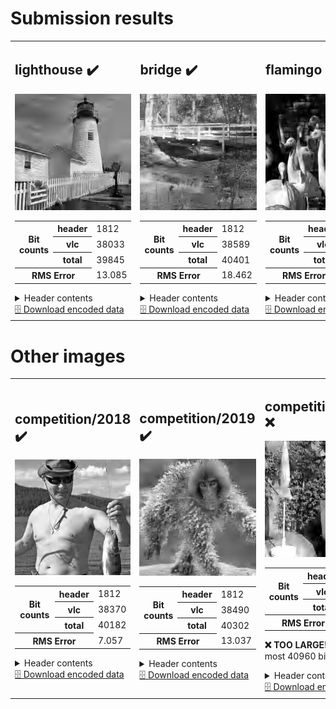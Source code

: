 <h1>Submission results</h1>

<table>
<tr>
<td>
<h2>lighthouse ✔️</h2>
<img src="./lighthouse.svg?raw=true" alt="lighthouse (output)">
<table>
<tr><th rowspan='3' scope='row'>Bit counts</th><th scope='row'>header</th><td>1812</td></tr>
<tr><th scope='row'>vlc</th><td>38033</td></tr>
<tr><th scope='row'>total</th><td>39845</td></tr>
<tr><th colspan='2' scope='row'>RMS Error</th><td>13.085</td></tr>
</table>
<details><summary>Header contents</summary><pre>
(HuffmanTable(bits=array([ 0,  1,  2,  2,  3,  8, 10, 12,  6, 10,  9, 11,  0,  0, 87,  1]), huffval=array([240,   1,   2,   3,  17,  18,  33,  49,  34,  50,  65,  81,  97,
       113, 129, 145,   4,  19,  66,  82, 161, 177, 193, 209, 225, 241,
         5,  35,  51,  98, 114, 130, 146, 162, 178, 194, 210, 242,  20,
        21,  67,  83, 115, 226,   6,  36,  52,  68,  84,  99, 131, 147,
       179, 227,   0,   7,  22,  37,  53, 100, 101, 132, 211,  23,  69,
        85, 116, 117, 148, 165, 180, 195, 228, 243,   8,   9,  10,  24,
        25,  26,  38,  39,  40,  41,  42,  54,  55,  56,  57,  58,  70,
        71,  72,  73,  74,  86,  87,  88,  89,  90, 102, 103, 104, 105,
       106, 118, 119, 120, 121, 122, 133, 134, 135, 136, 137, 138, 149,
       150, 151, 152, 153, 154, 163, 164, 166, 167, 168, 169, 170, 181,
       182, 183, 184, 185, 186, 196, 197, 198, 199, 200, 201, 202, 212,
       213, 214, 215, 216, 217, 218, 229, 230, 231, 232, 233, 234, 244,
       245, 246, 247, 248, 249, 250])), array([[ 1.53930363,  1.22685484,  1.04903934,  1.37277627,  1.01762286,
         0.82694662,  1.71261131,  1.        ],
       [ 1.9084374 ,  1.45420621,  1.14477242,  1.00282399,  0.89382292,
         0.81979399,  1.85435973, 15.77634633],
       [ 6.50698867,  4.36510084,  2.89880298,  2.36430203,  1.98297334,
         1.17077523,  1.59114634, 15.77634633]]), 7.065678671582667)
</pre></details>
<a href="./lighthouse.pkl?raw=true" download>🗄️ Download encoded data</a>
</td>
<td>
<h2>bridge ✔️</h2>
<img src="./bridge.svg?raw=true" alt="bridge (output)">
<table>
<tr><th rowspan='3' scope='row'>Bit counts</th><th scope='row'>header</th><td>1812</td></tr>
<tr><th scope='row'>vlc</th><td>38589</td></tr>
<tr><th scope='row'>total</th><td>40401</td></tr>
<tr><th colspan='2' scope='row'>RMS Error</th><td>18.462</td></tr>
</table>
<details><summary>Header contents</summary><pre>
(HuffmanTable(bits=array([ 0,  1,  1,  3,  6,  9,  7,  5, 10,  5, 11, 10,  0,  1, 93,  0]), huffval=array([240,   1,   2,  17,  33,   3,  18,  49,  65,  81,  97,  34,  50,
       113, 129, 145, 161, 177, 193, 209,   4,  19,  66,  82,  98, 225,
       241,   5,  35, 114, 130, 146,  20,  51,  67,  83,  99, 162, 178,
       194, 210, 242,   6, 115, 131, 179, 226,   0,   7,   8,  21,  22,
        36,  37,  52, 147, 163, 211,  38,  53,  68, 100, 117, 148, 164,
       195, 227, 243,   9,  10,  23,  24,  25,  26,  39,  40,  41,  42,
        54,  55,  56,  57,  58,  69,  70,  71,  72,  73,  74,  84,  85,
        86,  87,  88,  89,  90, 101, 102, 103, 104, 105, 106, 116, 118,
       119, 120, 121, 122, 132, 133, 134, 135, 136, 137, 138, 149, 150,
       151, 152, 153, 154, 165, 166, 167, 168, 169, 170, 180, 181, 182,
       183, 184, 185, 186, 196, 197, 198, 199, 200, 201, 202, 212, 213,
       214, 215, 216, 217, 218, 228, 229, 230, 231, 232, 233, 234, 244,
       245, 246, 247, 248, 249, 250])), array([[ 4.42342817,  3.06815489,  2.59152542,  2.50211909,  2.08806025,
         2.2806952 ,  1.66160818,  1.        ],
       [ 3.74619658,  2.4411462 ,  2.03419102,  1.78066567,  1.33689499,
         1.29804957,  2.45737822, 30.13122186],
       [ 9.52024873,  5.37370288,  3.99486675,  3.60783316,  3.36581151,
         2.84383558,  3.77002009, 30.13122186]]), 3.660106829978684)
</pre></details>
<a href="./bridge.pkl?raw=true" download>🗄️ Download encoded data</a>
</td>
<td>
<h2>flamingo ✔️</h2>
<img src="./flamingo.svg?raw=true" alt="flamingo (output)">
<table>
<tr><th rowspan='3' scope='row'>Bit counts</th><th scope='row'>header</th><td>1812</td></tr>
<tr><th scope='row'>vlc</th><td>38284</td></tr>
<tr><th scope='row'>total</th><td>40096</td></tr>
<tr><th colspan='2' scope='row'>RMS Error</th><td>15.718</td></tr>
</table>
<details><summary>Header contents</summary><pre>
(HuffmanTable(bits=array([ 0,  1,  1,  3,  5,  6, 13, 14,  8,  6,  9, 11,  0,  2, 83,  0]), huffval=array([240,   1,   2,   3,  17,   4,  18,  33,  49,  65,  19,  34,  81,
        97, 113, 145,   5,  50,  66,  82,  98, 114, 129, 161, 177, 193,
       209, 225, 241,   6,  20,  35,  51,  67,  83, 130, 146, 162, 178,
       194, 210, 226, 242,   7,  21,  36,  52,  99, 115, 131, 147,   0,
        22, 163, 179, 195, 211,  37,  53,  68,  84, 100, 102, 116, 227,
       243,   8,  23,  24,  38,  54,  85, 133, 148, 149, 196, 228,   9,
        10,  25,  26,  39,  40,  41,  42,  55,  56,  57,  58,  69,  70,
        71,  72,  73,  74,  86,  87,  88,  89,  90, 101, 103, 104, 105,
       106, 117, 118, 119, 120, 121, 122, 132, 134, 135, 136, 137, 138,
       150, 151, 152, 153, 154, 164, 165, 166, 167, 168, 169, 170, 180,
       181, 182, 183, 184, 185, 186, 197, 198, 199, 200, 201, 202, 212,
       213, 214, 215, 216, 217, 218, 229, 230, 231, 232, 233, 234, 244,
       245, 246, 247, 248, 249, 250])), array([[ 5.50060651,  3.34619114,  2.25120123,  1.50362564,  1.62857503,
         2.01730578,  6.45275386,  1.        ],
       [ 7.36930462,  4.65525599,  3.12202756,  2.36208689,  2.02227067,
         1.23535102,  2.19737365, 47.70341642],
       [15.03154011,  9.08729357,  5.49399604,  3.65483703,  2.57938079,
         1.76749849,  4.7705278 , 47.70341642]]), 2.84090349477351)
</pre></details>
<a href="./flamingo.pkl?raw=true" download>🗄️ Download encoded data</a>
</td>
</tr>
</table>
<h1>Other images</h1>

<table>
<tr>
<td>
<h2>competition/2018 ✔️</h2>
<img src="./competition/2018.svg?raw=true" alt="competition/2018 (output)">
<table>
<tr><th rowspan='3' scope='row'>Bit counts</th><th scope='row'>header</th><td>1812</td></tr>
<tr><th scope='row'>vlc</th><td>38370</td></tr>
<tr><th scope='row'>total</th><td>40182</td></tr>
<tr><th colspan='2' scope='row'>RMS Error</th><td>7.057</td></tr>
</table>
<details><summary>Header contents</summary><pre>
(HuffmanTable(bits=array([ 0,  2,  0,  2,  3,  9, 10,  7,  9,  9,  6, 12,  0,  2, 91,  0]), huffval=array([  1, 240,   2,  17,   3,  33,  49,   4,  18,  34,  65,  81,  97,
       113, 129, 209,   5,  19,  50,  66, 145, 161, 177, 193, 225, 241,
        20,  35,  82,  98, 114, 130, 146,   6,  21,  36,  51, 162, 178,
       194, 210, 242,   7,  52,  67,  68,  83,  99, 115, 163, 226,   0,
         8,  84, 131, 147, 179,   9,  22,  23,  53,  69, 116, 132, 148,
       195, 211, 227, 243,  10,  24,  25,  26,  37,  38,  39,  40,  41,
        42,  54,  55,  56,  57,  58,  70,  71,  72,  73,  74,  85,  86,
        87,  88,  89,  90, 100, 101, 102, 103, 104, 105, 106, 117, 118,
       119, 120, 121, 122, 133, 134, 135, 136, 137, 138, 149, 150, 151,
       152, 153, 154, 164, 165, 166, 167, 168, 169, 170, 180, 181, 182,
       183, 184, 185, 186, 196, 197, 198, 199, 200, 201, 202, 212, 213,
       214, 215, 216, 217, 218, 228, 229, 230, 231, 232, 233, 234, 244,
       245, 246, 247, 248, 249, 250])), array([[ 8.00303561,  4.20578603,  3.07107244,  2.16264843,  1.80493724,
         1.69659072,  1.23641177,  1.        ],
       [ 9.36592993,  4.92533867,  2.99590504,  2.26928726,  1.94954266,
         1.30467442,  1.89688458, 41.23298944],
       [28.6280371 ,  8.58602928,  5.65850625,  4.28949941,  2.99503394,
         2.38542776,  3.12246526, 41.23298944]]), 1.2413071291462952)
</pre></details>
<a href="./competition/2018.pkl?raw=true" download>🗄️ Download encoded data</a>
</td>
<td>
<h2>competition/2019 ✔️</h2>
<img src="./competition/2019.svg?raw=true" alt="competition/2019 (output)">
<table>
<tr><th rowspan='3' scope='row'>Bit counts</th><th scope='row'>header</th><td>1812</td></tr>
<tr><th scope='row'>vlc</th><td>38490</td></tr>
<tr><th scope='row'>total</th><td>40302</td></tr>
<tr><th colspan='2' scope='row'>RMS Error</th><td>13.037</td></tr>
</table>
<details><summary>Header contents</summary><pre>
(HuffmanTable(bits=array([ 0,  1,  2,  2,  4, 10,  5,  4, 11,  8,  9,  9,  2,  0, 95,  0]), huffval=array([240,   1,  17,   2,  33,  18,  49,  65,  81,   3,  34,  97, 113,
       129, 145, 161, 193, 209, 225,  19,  50,  66, 177, 241,   4,  82,
        98, 130,   5,  20,  35,  51, 114, 146, 162, 178, 194, 210, 226,
         6,  21,  36,  67,  83,  99, 115, 242,   0,   7,  22,  52,  53,
       131, 147, 163, 179,   8,  23,  37,  38,  54,  68,  84, 132, 195,
       211, 227,   9,  10,  24,  25,  26,  39,  40,  41,  42,  55,  56,
        57,  58,  69,  70,  71,  72,  73,  74,  85,  86,  87,  88,  89,
        90, 100, 101, 102, 103, 104, 105, 106, 116, 117, 118, 119, 120,
       121, 122, 133, 134, 135, 136, 137, 138, 148, 149, 150, 151, 152,
       153, 154, 164, 165, 166, 167, 168, 169, 170, 180, 181, 182, 183,
       184, 185, 186, 196, 197, 198, 199, 200, 201, 202, 212, 213, 214,
       215, 216, 217, 218, 228, 229, 230, 231, 232, 233, 234, 243, 244,
       245, 246, 247, 248, 249, 250])), array([[ 2.81806957,  1.91741859,  1.59996692,  1.48980573,  0.95760258,
         1.13987641,  1.153353  ,  1.        ],
       [ 2.60980466,  1.75917799,  1.51523281,  1.5350884 ,  1.08829314,
         1.57798353,  1.05085637, 18.23445529],
       [ 5.56616372,  3.15527822,  2.10896382,  2.37916882,  1.78359012,
         0.9941018 ,  1.70005004, 18.23445529]]), 5.085592133777124)
</pre></details>
<a href="./competition/2019.pkl?raw=true" download>🗄️ Download encoded data</a>
</td>
<td>
<h2>competition/2020 ❌</h2>
<img src="./competition/2020.svg?raw=true" alt="competition/2020 (output)">
<table>
<tr><th rowspan='3' scope='row'>Bit counts</th><th scope='row'>header</th><td>1812</td></tr>
<tr><th scope='row'>vlc</th><td>46442</td></tr>
<tr><th scope='row'>total</th><td>48254</td></tr>
<tr><th colspan='2' scope='row'>RMS Error</th><td>26.970</td></tr>
</table>
<p><b>❌ TOO LARGE!</b> Must be at most 40960 bits</p>
<details><summary>Header contents</summary><pre>
(HuffmanTable(bits=array([ 0,  1,  1,  3,  6,  7, 10,  8,  7,  8,  9,  7,  7,  3, 85,  0]), huffval=array([240,   1,   2,  17,  33,   3,  18,  34,  49,  65,  81,  19,  50,
        66,  97, 113, 129, 145,   4,  35,  82,  98, 161, 177, 193, 209,
       225, 241,  20,  51,  67, 114, 130, 146, 162, 178,  52,  83,  99,
       194, 210, 226, 242,   5,  21,  22,  36,  53,  68,  84, 115,   0,
         6,  37, 131, 163, 179, 195, 211, 227,   7,  38, 100, 116, 147,
       148, 243,  39,  54,  55,  69,  70, 133, 196,   8,   9,  10,  23,
        24,  25,  26,  40,  41,  42,  56,  57,  58,  71,  72,  73,  74,
        85,  86,  87,  88,  89,  90, 101, 102, 103, 104, 105, 106, 117,
       118, 119, 120, 121, 122, 132, 134, 135, 136, 137, 138, 149, 150,
       151, 152, 153, 154, 164, 165, 166, 167, 168, 169, 170, 180, 181,
       182, 183, 184, 185, 186, 197, 198, 199, 200, 201, 202, 212, 213,
       214, 215, 216, 217, 218, 228, 229, 230, 231, 232, 233, 234, 244,
       245, 246, 247, 248, 249, 250])), array([[ 2.17943367,  1.38003256,  1.25628399,  1.25421977,  1.03569073,
         1.0600476 ,  6.67019128,  1.        ],
       [ 2.43019647,  1.59049734,  1.3833508 ,  1.35777976,  1.2348195 ,
         1.00551364,  2.47087224, 25.97736399],
       [ 5.37170167,  2.35935668,  1.66746917,  1.97273824,  2.42765143,
         1.57402109,  5.68786163, 25.97736399]]), 9.997266466473013)
</pre></details>
<a href="./competition/2020.pkl?raw=true" download>🗄️ Download encoded data</a>
</td>
<td>
<h2>competition/2021 ✔️</h2>
<img src="./competition/2021.svg?raw=true" alt="competition/2021 (output)">
<table>
<tr><th rowspan='3' scope='row'>Bit counts</th><th scope='row'>header</th><td>1812</td></tr>
<tr><th scope='row'>vlc</th><td>38262</td></tr>
<tr><th scope='row'>total</th><td>40074</td></tr>
<tr><th colspan='2' scope='row'>RMS Error</th><td>13.511</td></tr>
</table>
<details><summary>Header contents</summary><pre>
(HuffmanTable(bits=array([ 0,  1,  2,  1,  5,  9, 10,  8,  7,  9,  5, 13,  4,  0, 87,  1]), huffval=array([240,   1,   2,  17,   3,  18,  33,  49,  65,   4,  34,  50,  81,
        97, 113, 129, 145, 177,  19,  35,  66,  82,  98, 161, 193, 209,
       225, 241,   5,  20,  67, 114, 130, 146, 162, 178,  36,  51,  83,
       194, 210, 226, 242,  21,  52,  68,  99, 115, 131, 163, 211, 243,
         0,   6, 100, 116, 147,  22,  24,  37,  38,  53,  54,  69,  84,
       101, 179, 180, 212, 227,  85, 132, 148, 164,   7,   8,   9,  10,
        23,  25,  26,  39,  40,  41,  42,  55,  56,  57,  58,  70,  71,
        72,  73,  74,  86,  87,  88,  89,  90, 102, 103, 104, 105, 106,
       117, 118, 119, 120, 121, 122, 133, 134, 135, 136, 137, 138, 149,
       150, 151, 152, 153, 154, 165, 166, 167, 168, 169, 170, 181, 182,
       183, 184, 185, 186, 195, 196, 197, 198, 199, 200, 201, 202, 213,
       214, 215, 216, 217, 218, 228, 229, 230, 231, 232, 233, 234, 244,
       245, 246, 247, 248, 249, 250])), array([[ 2.42006619,  1.62205718,  1.29600169,  1.05937797,  0.99523225,
         1.79714034,  6.15129283,  1.        ],
       [ 2.80325712,  1.89723996,  1.66752836,  1.48260096,  1.40167122,
         1.49304526,  1.1465674 , 20.74452899],
       [ 8.43123685,  4.82300401,  3.45326331,  2.79111128,  1.94031914,
         2.46557358,  2.149077  , 20.74452899]]), 5.098335494959994)
</pre></details>
<a href="./competition/2021.pkl?raw=true" download>🗄️ Download encoded data</a>
</td>
<td>
<h2>competition/2022 ✔️</h2>
<img src="./competition/2022.svg?raw=true" alt="competition/2022 (output)">
<table>
<tr><th rowspan='3' scope='row'>Bit counts</th><th scope='row'>header</th><td>1812</td></tr>
<tr><th scope='row'>vlc</th><td>38153</td></tr>
<tr><th scope='row'>total</th><td>39965</td></tr>
<tr><th colspan='2' scope='row'>RMS Error</th><td>11.501</td></tr>
</table>
<details><summary>Header contents</summary><pre>
(HuffmanTable(bits=array([ 0,  1,  2,  1,  5,  7, 13,  9,  8,  8, 13, 11,  1,  0, 83,  0]), huffval=array([240,   1,   2,  17,   3,  18,  33,  34,  49,   4,  19,  50,  65,
        81, 129, 177,  66,  82,  97,  98, 113, 114, 130, 145, 161, 193,
       209, 225, 241,   5,  35,  67, 146, 162, 178, 194, 210, 242,   6,
        20,  36,  51,  83, 131, 147, 226,  21,  37,  52,  53,  99, 115,
       163, 195,   0,   7,   8,  22,  38,  84, 100, 116, 132, 179, 211,
       212, 227,  24,  68,  69,  85, 148, 164, 165, 180, 213, 228, 243,
       244,   9,  10,  23,  25,  26,  39,  40,  41,  42,  54,  55,  56,
        57,  58,  70,  71,  72,  73,  74,  86,  87,  88,  89,  90, 101,
       102, 103, 104, 105, 106, 117, 118, 119, 120, 121, 122, 133, 134,
       135, 136, 137, 138, 149, 150, 151, 152, 153, 154, 166, 167, 168,
       169, 170, 181, 182, 183, 184, 185, 186, 196, 197, 198, 199, 200,
       201, 202, 214, 215, 216, 217, 218, 229, 230, 231, 232, 233, 234,
       245, 246, 247, 248, 249, 250])), array([[ 2.81860936,  2.08211572,  1.81034459,  1.26624467,  0.90007089,
         1.09924928,  1.39346845,  1.        ],
       [ 3.06084459,  2.36357935,  1.77954695,  1.34238266,  1.17518815,
         0.92515418,  1.46585427, 24.60747196],
       [ 6.03600878,  3.73368385,  2.82185573,  2.36787085,  1.93769783,
         1.40015115,  1.54369898, 24.60747196]]), 4.933403033693743)
</pre></details>
<a href="./competition/2022.pkl?raw=true" download>🗄️ Download encoded data</a>
</td>
</tr>
</table>

